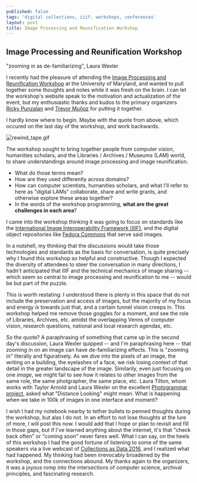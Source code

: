 ```yaml
---
published: false
tags: 'digital collections, iiif, workshops, conferences'
layout: post
title: Image Processing and Reunification Workshop
---
```

## Image Processing and Reunification Workshop


"zooming in as de-familiarizing", Laura Wexler

I recently had the pleasure of attending the [Image Processing and Reunification Workshop](http://archivescollaboratory.umd.edu/image-processing-and-reunification-workshop/) at the University of Maryland, and wanted to pull together some thoughts and notes while it was fresh on the brain.  I can let the workshop's website speak to the motivation and actualization of the event, but my enthusiastic thanks and kudos to the primary organizers [Ricky Punzalan](http://rpunzalan.com/) and [Trevor Muñoz](http://trevormunoz.com/) for putting it together.

I hardly know where to begin.  Maybe with the quote from above, which occured on the last day of the workshop, and work backwards.

![rewind_tape.gif]({{site.baseurl}}/assets/images/rewind_tape.gif)

The workshop sought to bring together people from computer vision, humanities scholars, and the Libraries / Archives / Museums (LAM) world, to share understandings around image processing and image reunification.

* What do those terms mean?
* How are they used differently across domains?
* How can computer scientists, humanities scholars, and what I'll refer to here as "digital LAMs" collaborate, share and write grants, and otherwise explore these areas together?
* In the words of the workshop programming, **what are the great challenges in each area**?

I came into the workshop thinking it was going to focus on standards like the [International Image Interoperability Framework (IIIF)](http://iiif.io/), and the digital object repositories like [Fedora Commons](http://fedorarepository.org/) that serve said images.

In a nutshell, my thinking that the discussions would take those technologies and standards as the basis for conversation, is quite precisely why I found this workshop so helpful and constructive.  Though I expected the diversity of attendees to steer the conversation in many directions, I hadn't anticipated that IIIF and the technical mechanics of image sharing -- which seem so central to image processing and reunification to me -- would be but part of the puzzle.

This is worth restating: I understood there is plenty in this space that do not include the preservation and access of images, but the majority of my focus and energy _is_ towards just that, and a certain tunnel vision creeps in.  This workshop helped me remove those goggles for a moment, and see the role of Libraries, Archives, etc. amidst the overlapping Venns of computer vision, research questions, national and local research agendas, etc.

So the quote?  A paraphrasing of something that came up in the second day's discussion, Laura Wexler quipped -- and I'm paraphrasing here -- that zooming in on an image can have de-familiarizing effects.  This is "zooming in" literally and figuratively.  As we dive into the pixels of an image, the writing on a building, the eyelashes of a face, we risk losing context of that detail in the greater landscape of the image.  Similarily, even just focusing on one _image_, we might fail to see how it relates to other images from the same role, the same photgrapher, the same place, etc.  Laura Tilton, whom works with Taylor Arnold and Laura Wexler on the excellent [Photogrammar project](http://photogrammar.yale.edu/), asked what "Distance Looking" might mean.  What is happening when we take in 100k of images in one interface and moment?

I wish I had my notebook nearby to tether bullets to penned thoughts during the workshop, but alas I do not.  In an effort to not lose thoughts at the lure of more, I will post this now.  I would add that I hope or plan to revisit and fill in those gaps, but if I've learned anything about the internet, it's that "check back often" or "coming soon" never fares well.  What I can say, on the heels of this workshop I had the good fortune of listening to some of the same speakers via a live webcast of [Collections as Data 2016](http://digitalpreservation.gov/meetings/dcs16.html), and I realized what had happened.  My thinking had been irrevocably broadened by the workshop, and the connections abound.  My thanks again to the organizers, it was a joyous romp into the intersections of computer science, archival principles, and fascinating research.
